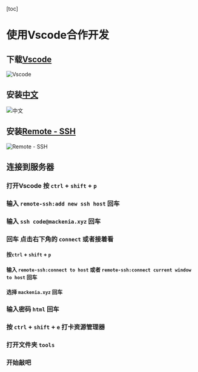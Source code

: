 [toc]

# 使用Vscode合作开发
## 下载[Vscode](https://code.visualstudio.com/Download#)

![Vscode](https://code.visualstudio.com/assets/home/home-screenshot-win.png)

## 安装[中文](vscode:extension/MS-CEINTL.vscode-language-pack-zh-hans)

![中文](https://ms-ceintl.gallerycdn.vsassets.io/extensions/ms-ceintl/vscode-language-pack-zh-hans/1.61.1/1632874406412/Microsoft.VisualStudio.Services.Icons.Default)

## 安装[Remote - SSH](vscode:extension/ms-vscode-remote.remote-ssh)

![Remote - SSH](https://microsoft.github.io/vscode-remote-release/images/ssh-readme.gif)

## 连接到服务器

### 打开Vscode 按 `ctrl` + `shift` + `p`

### 输入 `remote-ssh:add new ssh host` 回车

### 输入 `ssh code@mackenia.xyz` 回车

### 回车 点击右下角的 `connect` 或者接着看

#### 按`ctrl` + `shift` + `p`

#### 输入 `remote-ssh:connect to host` 或者 `remote-ssh:connect current window to host` 回车

#### 选择 `mackenia.xyz` 回车

### 输入密码 `html` 回车

### 按 `ctrl` + `shift` + `e` 打卡资源管理器

### 打开文件夹 `tools`

### 开始敲吧





